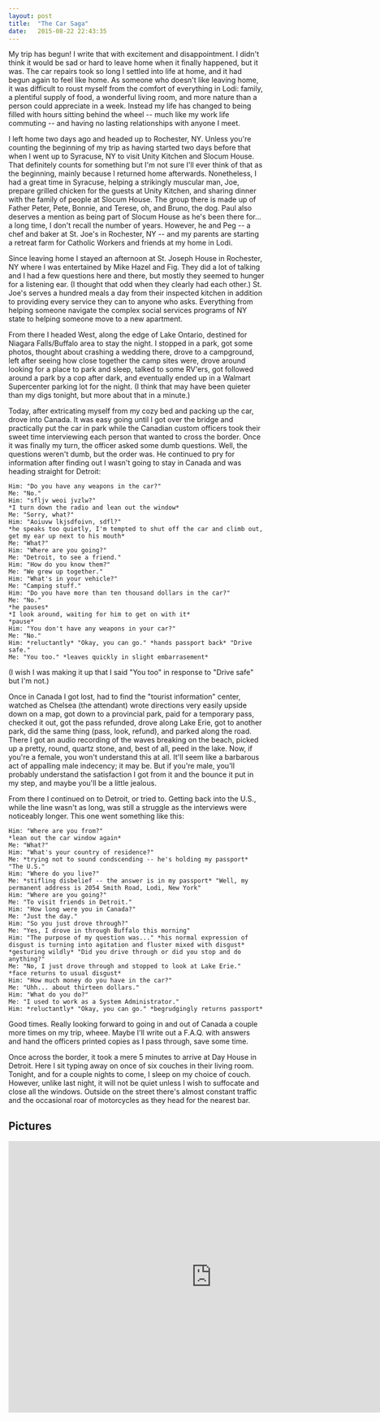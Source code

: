 ```yaml
---
layout: post
title:  "The Car Saga"
date:   2015-08-22 22:43:35
---
```


My trip has begun! I write that with excitement and disappointment. I didn't think it would be sad or hard to leave home when it finally happened, but it was. The car repairs took so long I settled into life at home, and it had begun again to feel like home. As someone who doesn't like leaving home, it was difficult to roust myself from the comfort of everything in Lodi: family, a plentiful supply of food, a wonderful living room, and more nature than a person could appreciate in a week. Instead my life has changed to being filled with hours sitting behind the wheel -- much like my work life commuting -- and having no lasting relationships with anyone I meet.

I left home two days ago and headed up to Rochester, NY. Unless you're counting the beginning of my trip as having started two days before that when I went up to Syracuse, NY to visit Unity Kitchen and Slocum House. That definitely counts for something but I'm not sure I'll ever think of that as the beginning, mainly because I returned home afterwards. Nonetheless, I had a great time in Syracuse, helping a strikingly muscular man, Joe, prepare grilled chicken for the guests at Unity Kitchen, and sharing dinner with the family of people at Slocum House. The group there is made up of Father Peter, Pete, Bonnie, and Terese, oh, and Bruno, the dog. Paul also deserves a mention as being part of Slocum House as he's been there for... a long time, I don't recall the number of years. However, he and Peg -- a chef and baker at St. Joe's in Rochester, NY -- and my parents are starting a retreat farm for Catholic Workers and friends at my home in Lodi.

Since leaving home I stayed an afternoon at St. Joseph House in Rochester, NY where I was entertained by Mike Hazel and Fig. They did a lot of talking and I had a few questions here and there, but mostly they seemed to hunger for a listening ear. (I thought that odd when they clearly had each other.) St. Joe's serves a hundred meals a day from their inspected kitchen in addition to providing every service they can to anyone who asks. Everything from helping someone navigate the complex social services programs of NY state to helping someone move to a new apartment.

From there I headed West, along the edge of Lake Ontario, destined for Niagara Falls/Buffalo area to stay the night. I stopped in a park, got some photos, thought about crashing a wedding there, drove to a campground, left after seeing how close together the camp sites were, drove around looking for a place to park and sleep, talked to some RV'ers, got followed around a park by a cop after dark, and eventually ended up in a Walmart Supercenter parking lot for the night. (I think that may have been quieter than my digs tonight, but more about that in a minute.)

Today, after extricating myself from my cozy bed and packing up the car, drove into Canada. It was easy going until I got over the bridge and practically put the car in park while the Canadian custom officers took their sweet time interviewing each person that wanted to cross the border. Once it was finally my turn, the officer asked some dumb questions. Well, the questions weren't dumb, but the order was. He continued to pry for information after finding out I wasn't going to stay in Canada and was heading straight for Detroit:

    Him: "Do you have any weapons in the car?"
    Me: "No."
    Him: "sfljv weoi jvzlw?"
    *I turn down the radio and lean out the window*
    Me: "Sorry, what?"
    Him: "Aoiuvw lkjsdfoivn, sdfl?"
    *he speaks too quietly, I'm tempted to shut off the car and climb out, get my ear up next to his mouth*
    Me: "What?"
    Him: "Where are you going?"
    Me: "Detroit, to see a friend."
    Him: "How do you know them?"
    Me: "We grew up together."
    Him: "What's in your vehicle?"
    Me: "Camping stuff."
    Him: "Do you have more than ten thousand dollars in the car?"
    Me: "No."
    *he pauses*
    *I look around, waiting for him to get on with it*
    *pause*
    Him: "You don't have any weapons in your car?"
    Me: "No."
    Him: *reluctantly* "Okay, you can go." *hands passport back* "Drive safe."
    Me: "You too." *leaves quickly in slight embarrasement*

(I wish I was making it up that I said "You too" in response to "Drive safe" but I'm not.)

Once in Canada I got lost, had to find the "tourist information" center, watched as Chelsea (the attendant) wrote directions very easily upside down on a map, got down to a provincial park, paid for a temporary pass, checked it out, got the pass refunded, drove along Lake Erie, got to another park, did the same thing (pass, look, refund), and parked along the road. There I got an audio recording of the waves breaking on the beach, picked up a pretty, round, quartz stone, and, best of all, peed in the lake. Now, if you're a female, you won't understand this at all. It'll seem like a barbarous act of appalling male indecency; it may be. But if you're male, you'll probably understand the satisfaction I got from it and the bounce it put in my step, and maybe you'll be a little jealous.

From there I continued on to Detroit, or tried to. Getting back into the U.S., while the line wasn't as long, was still a struggle as the interviews were noticeably longer. This one went something like this:

    Him: "Where are you from?"
    *lean out the car window again*
    Me: "What?"
    Him: "What's your country of residence?"
    Me: *trying not to sound condscending -- he's holding my passport* "The U.S."
    Him: "Where do you live?"
    Me: *stifling disbelief -- the answer is in my passport* "Well, my permanent address is 2054 Smith Road, Lodi, New York"
    Him: "Where are you going?"
    Me: "To visit friends in Detroit."
    Him: "How long were you in Canada?"
    Me: "Just the day."
    Him: "So you just drove through?"
    Me: "Yes, I drove in through Buffalo this morning"
    Him: "The purpose of my question was..." *his normal expression of disgust is turning into agitation and fluster mixed with disgust* *gesturing wildly* "Did you drive through or did you stop and do anything?"
    Me: "No, I just drove through and stopped to look at Lake Erie."
    *face returns to usual disgust*
    Him: "How much money do you have in the car?"
    Me: "Uhh... about thirteen dollars."
    Him: "What do you do?"
    Me: "I used to work as a System Administrator."
    Him: *reluctantly* "Okay, you can go." *begrudgingly returns passport*

Good times. Really looking forward to going in and out of Canada a couple more times on my trip, wheee. Maybe I'll write out a F.A.Q. with answers and hand the officers printed copies as I pass through, save some time.

Once across the border, it took a mere 5 minutes to arrive at Day House in Detroit. Here I sit typing away on once of six couches in their living room. Tonight, and for a couple nights to come, I sleep on my choice of couch. However, unlike last night, it will not be quiet unless I wish to suffocate and close all the windows. Outside on the street there's almost constant traffic and the occasional roar of motorcycles as they head for the nearest bar.

## Pictures
<iframe src="https://www.flickr.com/photos/133778021@N05/20654162016/in/set-72157655103854123/player/" width="800" height="534" frameborder="0" allowfullscreen webkitallowfullscreen mozallowfullscreen oallowfullscreen msallowfullscreen></iframe>
